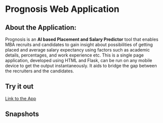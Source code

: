 # Prognosis Web Application

## About the Application:
Prognosis is an **AI based Placement and Salary Predictor** tool that enables MBA recruits and candidates to gain insight about possibilities of getting placed and average salary expectancy using factors such as academic details, percentages, and work experience etc.
This is a single page application, developed using HTML and Flask, can be run on any mobile device to get the output instantaneously. It aids to bridge the gap between the recruiters and the candidates.

## Try it out
[Link to the App](https://placement-app.herokuapp.com/)

## Snapshots
